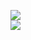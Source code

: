[![](https://img.shields.io/badge/Made%20With-Github%20Spray-lightgrey.svg?style=for-the-badge&logo=github)](https://github.com/Annihil/github-spray#26126)  
[![](https://i.imgur.com/2DrTn0Z.gif)](https://github.com/Annihil/github-spray)